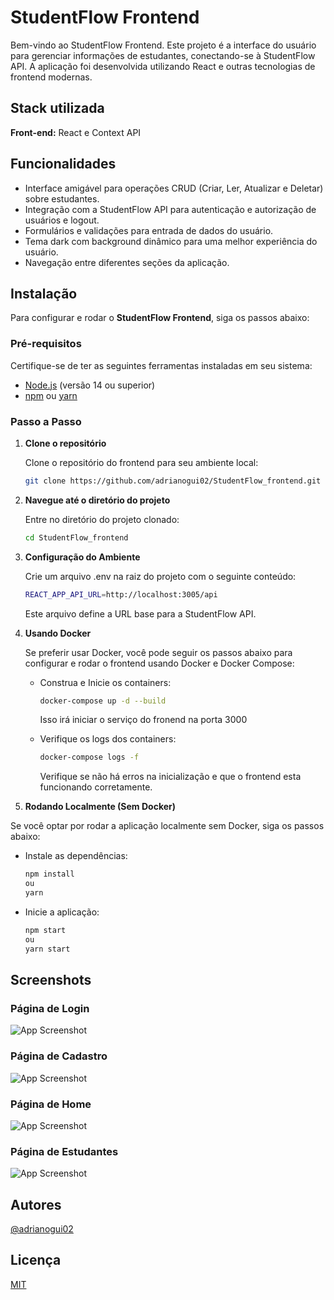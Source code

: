 # StudentFlow Frontend

Bem-vindo ao StudentFlow Frontend. Este projeto é a interface do usuário para gerenciar informações de estudantes, conectando-se à StudentFlow API. A aplicação foi desenvolvida utilizando React e outras tecnologias de frontend modernas.

## Stack utilizada

**Front-end:** React e Context API

## Funcionalidades

- Interface amigável para operações CRUD (Criar, Ler, Atualizar e Deletar) sobre estudantes.
- Integração com a StudentFlow API para autenticação e autorização de usuários e logout.
- Formulários e validações para entrada de dados do usuário.
- Tema dark com background dinâmico para uma melhor experiência do usuário.
- Navegação entre diferentes seções da aplicação.

## Instalação

Para configurar e rodar o **StudentFlow Frontend**, siga os passos abaixo:

### Pré-requisitos

Certifique-se de ter as seguintes ferramentas instaladas em seu sistema:

- [Node.js](https://nodejs.org/) (versão 14 ou superior)
- [npm](https://www.npmjs.com/) ou [yarn](https://yarnpkg.com/getting-started)

### Passo a Passo

1. **Clone o repositório**

   Clone o repositório do frontend para seu ambiente local:

   ```bash
   git clone https://github.com/adrianogui02/StudentFlow_frontend.git
   ```

1. **Navegue até o diretório do projeto**

   Entre no diretório do projeto clonado:

   ```bash
   cd StudentFlow_frontend
   ```

1. **Configuração do Ambiente**

   Crie um arquivo .env na raiz do projeto com o seguinte conteúdo:

   ```bash
   REACT_APP_API_URL=http://localhost:3005/api
   ```

   Este arquivo define a URL base para a StudentFlow API.

1. **Usando Docker**

   Se preferir usar Docker, você pode seguir os passos abaixo para configurar e rodar o frontend usando Docker e Docker Compose:

   - Construa e Inicie os containers:

     ```bash
     docker-compose up -d --build
     ```

     Isso irá iniciar o serviço do fronend na porta 3000

   - Verifique os logs dos containers:

     ```bash
     docker-compose logs -f
     ```

     Verifique se não há erros na inicialização e que o frontend esta funcionando corretamente.

1. **Rodando Localmente (Sem Docker)**

Se você optar por rodar a aplicação localmente sem Docker, siga os passos abaixo:

- Instale as dependências:

  ```bash
  npm install
  ou
  yarn
  ```

- Inicie a aplicação:

  ```bash
  npm start
  ou
  yarn start

  ```

## Screenshots

### Página de Login

![App Screenshot](https://imgur.com/wWalDuc.png)

### Página de Cadastro

![App Screenshot](https://imgur.com/KN2ijCu.png)

### Página de Home

![App Screenshot](https://imgur.com/geYGbtU.png)

### Página de Estudantes

![App Screenshot](https://imgur.com/w1wQMgD.png)

## Autores

[@adrianogui02](https://github.com/adrianogui02)

## Licença

[MIT](https://choosealicense.com/licenses/mit/)
